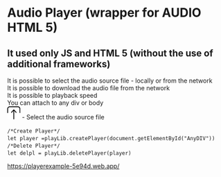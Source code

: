 # Audio Player (wrapper for AUDIO HTML 5)  

## It used only JS and HTML 5 (without the use of additional frameworks)

It is possible to select the audio source file - locally or from the network   
It is possible to download the audio file from the network   
It is possible to playback speed   
You can attach to any div or body  
<img src="img/unload.svg" >  - Select the audio source file     

`/*Create Player*/`   
`let player =playLib.createPlayer(document.getElementById("AnyDIV"))`     
`/*Delete Player*/`   
`let delpl = playLib.deletePlayer(player)`

https://playerexample-5e94d.web.app/